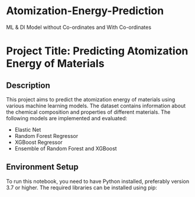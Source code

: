 # Atomization-Energy-Prediction
ML &amp; Dl Model without Co-ordinates and With Co-ordinates 

# Project Title: Predicting Atomization Energy of Materials

## Description
This project aims to predict the atomization energy of materials using various machine learning models. The dataset contains information about the chemical composition and properties of different materials. The following models are implemented and evaluated:
- Elastic Net
- Random Forest Regressor
- XGBoost Regressor
- Ensemble of Random Forest and XGBoost

## Environment Setup
To run this notebook, you need to have Python installed, preferably version 3.7 or higher. The required libraries can be installed using pip:
